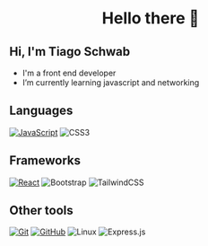 <h1 align="center">Hello there  🧙</h1>

## Hi, I'm Tiago Schwab

- I'm a front end developer
- I’m currently learning javascript and networking

## Languages

[![JavaScript](https://img.shields.io/badge/JavaScript-22272E?style=for-the-badge&logo=javascript&logoColor=white)](https://www.javascript.com/)
![CSS3](https://img.shields.io/badge/css3-22272E.svg?style=for-the-badge&logo=css3&logoColor=white)

## Frameworks

[![React](https://img.shields.io/badge/React-22272E?style=for-the-badge&logo=react&logoColor=white)](https://reactjs.org/)
![Bootstrap](https://img.shields.io/badge/bootstrap-22272E.svg?style=for-the-badge&logo=bootstrap&logoColor=white)
![TailwindCSS](https://img.shields.io/badge/tailwindcss-22272E.svg?style=for-the-badge&logo=tailwind-css&logoColor=white)

## Other tools

[![Git](https://img.shields.io/badge/Git-22272E?style=for-the-badge&logo=git&logoColor=white)](https://git-scm.com/)
[![GitHub](https://img.shields.io/badge/GitHub-22272E?style=for-the-badge&logo=github&logoColor=white)](https://github.com)
![Linux](https://img.shields.io/badge/Linux-22272E?style=for-the-badge&logo=linux&logoColor=white)
![Express.js](https://img.shields.io/badge/express.js-22272E.svg?style=for-the-badge&logo=express&logoColor=white)
